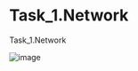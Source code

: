 # Task_1.Network
Task_1.Network


![image](https://github.com/user-attachments/assets/c7f70909-d457-4169-b783-5ce88c3c33b8)
